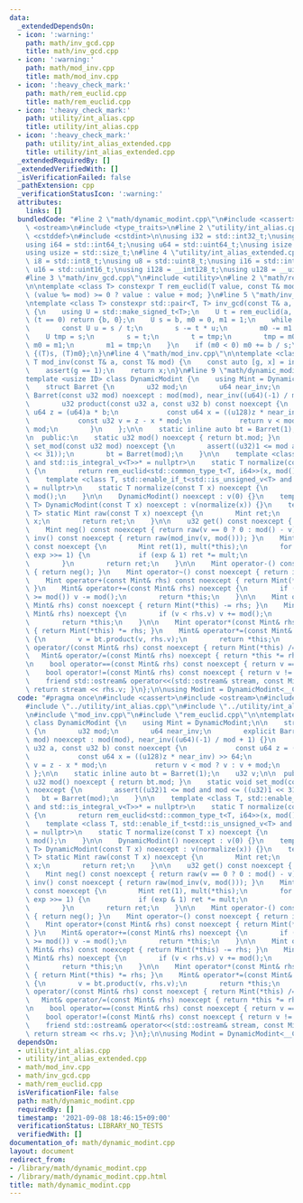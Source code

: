 ```yaml
---
data:
  _extendedDependsOn:
  - icon: ':warning:'
    path: math/inv_gcd.cpp
    title: math/inv_gcd.cpp
  - icon: ':warning:'
    path: math/mod_inv.cpp
    title: math/mod_inv.cpp
  - icon: ':heavy_check_mark:'
    path: math/rem_euclid.cpp
    title: math/rem_euclid.cpp
  - icon: ':heavy_check_mark:'
    path: utility/int_alias.cpp
    title: utility/int_alias.cpp
  - icon: ':heavy_check_mark:'
    path: utility/int_alias_extended.cpp
    title: utility/int_alias_extended.cpp
  _extendedRequiredBy: []
  _extendedVerifiedWith: []
  _isVerificationFailed: false
  _pathExtension: cpp
  _verificationStatusIcon: ':warning:'
  attributes:
    links: []
  bundledCode: "#line 2 \"math/dynamic_modint.cpp\"\n#include <cassert>\n#include\
    \ <ostream>\n#include <type_traits>\n#line 2 \"utility/int_alias.cpp\"\n#include\
    \ <cstddef>\n#include <cstdint>\n\nusing i32 = std::int32_t;\nusing u32 = std::uint32_t;\n\
    using i64 = std::int64_t;\nusing u64 = std::uint64_t;\nusing isize = std::ptrdiff_t;\n\
    using usize = std::size_t;\n#line 4 \"utility/int_alias_extended.cpp\"\n\nusing\
    \ i8 = std::int8_t;\nusing u8 = std::uint8_t;\nusing i16 = std::int16_t;\nusing\
    \ u16 = std::uint16_t;\nusing i128 = __int128_t;\nusing u128 = __uint128_t;\n\
    #line 3 \"math/inv_gcd.cpp\"\n#include <utility>\n#line 2 \"math/rem_euclid.cpp\"\
    \n\ntemplate <class T> constexpr T rem_euclid(T value, const T& mod) { return\
    \ (value %= mod) >= 0 ? value : value + mod; }\n#line 5 \"math/inv_gcd.cpp\"\n\
    \ntemplate <class T> constexpr std::pair<T, T> inv_gcd(const T& a, const T& b)\
    \ {\n    using U = std::make_signed_t<T>;\n    U t = rem_euclid(a, b);\n    if\
    \ (t == 0) return {b, 0};\n    U s = b, m0 = 0, m1 = 1;\n    while (t != 0) {\n\
    \        const U u = s / t;\n        s -= t * u;\n        m0 -= m1 * u;\n    \
    \    U tmp = s;\n        s = t;\n        t = tmp;\n        tmp = m0;\n       \
    \ m0 = m1;\n        m1 = tmp;\n    }\n    if (m0 < 0) m0 += b / s;\n    return\
    \ {(T)s, (T)m0};\n}\n#line 4 \"math/mod_inv.cpp\"\n\ntemplate <class T> constexpr\
    \ T mod_inv(const T& a, const T& mod) {\n    const auto [g, x] = inv_gcd(a, mod);\n\
    \    assert(g == 1);\n    return x;\n}\n#line 9 \"math/dynamic_modint.cpp\"\n\n\
    template <usize ID> class DynamicModint {\n    using Mint = DynamicModint;\n\n\
    \    struct Barret {\n        u32 mod;\n        u64 near_inv;\n        explicit\
    \ Barret(const u32 mod) noexcept : mod(mod), near_inv((u64)(-1) / mod + 1) {}\n\
    \        u32 product(const u32 a, const u32 b) const noexcept {\n            const\
    \ u64 z = (u64)a * b;\n            const u64 x = ((u128)z * near_inv) >> 64;\n\
    \            const u32 v = z - x * mod;\n            return v < mod ? v : v +\
    \ mod;\n        }\n    };\n\n    static inline auto bt = Barret(1);\n    u32 v;\n\
    \n  public:\n    static u32 mod() noexcept { return bt.mod; }\n    static void\
    \ set_mod(const u32 mod) noexcept {\n        assert((u32)1 <= mod and mod <= ((u32)1\
    \ << 31));\n        bt = Barret(mod);\n    }\n\n    template <class T, std::enable_if_t<std::is_signed_v<T>\
    \ and std::is_integral_v<T>>* = nullptr>\n    static T normalize(const T x) noexcept\
    \ {\n        return rem_euclid<std::common_type_t<T, i64>>(x, mod());\n    }\n\
    \    template <class T, std::enable_if_t<std::is_unsigned_v<T> and std::is_integral_v<T>>*\
    \ = nullptr>\n    static T normalize(const T x) noexcept {\n        return x %\
    \ mod();\n    }\n\n    DynamicModint() noexcept : v(0) {}\n    template <class\
    \ T> DynamicModint(const T x) noexcept : v(normalize(x)) {}\n    template <class\
    \ T> static Mint raw(const T x) noexcept {\n        Mint ret;\n        ret.v =\
    \ x;\n        return ret;\n    }\n\n    u32 get() const noexcept { return v; }\n\
    \    Mint neg() const noexcept { return raw(v == 0 ? 0 : mod() - v); }\n    Mint\
    \ inv() const noexcept { return raw(mod_inv(v, mod())); }\n    Mint pow(u64 exp)\
    \ const noexcept {\n        Mint ret(1), mult(*this);\n        for (; exp > 0;\
    \ exp >>= 1) {\n            if (exp & 1) ret *= mult;\n            mult *= mult;\n\
    \        }\n        return ret;\n    }\n\n    Mint operator-() const noexcept\
    \ { return neg(); }\n    Mint operator~() const noexcept { return inv(); }\n\n\
    \    Mint operator+(const Mint& rhs) const noexcept { return Mint(*this) += rhs;\
    \ }\n    Mint& operator+=(const Mint& rhs) noexcept {\n        if ((v += rhs.v)\
    \ >= mod()) v -= mod();\n        return *this;\n    }\n\n    Mint operator-(const\
    \ Mint& rhs) const noexcept { return Mint(*this) -= rhs; }\n    Mint& operator-=(const\
    \ Mint& rhs) noexcept {\n        if (v < rhs.v) v += mod();\n        v -= rhs.v;\n\
    \        return *this;\n    }\n\n    Mint operator*(const Mint& rhs) const noexcept\
    \ { return Mint(*this) *= rhs; }\n    Mint& operator*=(const Mint& rhs) noexcept\
    \ {\n        v = bt.product(v, rhs.v);\n        return *this;\n    }\n\n    Mint\
    \ operator/(const Mint& rhs) const noexcept { return Mint(*this) /= rhs; }\n \
    \   Mint& operator/=(const Mint& rhs) noexcept { return *this *= rhs.inv(); }\n\
    \n    bool operator==(const Mint& rhs) const noexcept { return v == rhs.v; }\n\
    \    bool operator!=(const Mint& rhs) const noexcept { return v != rhs.v; }\n\
    \    friend std::ostream& operator<<(std::ostream& stream, const Mint& rhs) {\
    \ return stream << rhs.v; }\n};\n\nusing Modint = DynamicModint<__COUNTER__>;\n"
  code: "#pragma once\n#include <cassert>\n#include <ostream>\n#include <type_traits>\n\
    #include \"../utility/int_alias.cpp\"\n#include \"../utility/int_alias_extended.cpp\"\
    \n#include \"mod_inv.cpp\"\n#include \"rem_euclid.cpp\"\n\ntemplate <usize ID>\
    \ class DynamicModint {\n    using Mint = DynamicModint;\n\n    struct Barret\
    \ {\n        u32 mod;\n        u64 near_inv;\n        explicit Barret(const u32\
    \ mod) noexcept : mod(mod), near_inv((u64)(-1) / mod + 1) {}\n        u32 product(const\
    \ u32 a, const u32 b) const noexcept {\n            const u64 z = (u64)a * b;\n\
    \            const u64 x = ((u128)z * near_inv) >> 64;\n            const u32\
    \ v = z - x * mod;\n            return v < mod ? v : v + mod;\n        }\n   \
    \ };\n\n    static inline auto bt = Barret(1);\n    u32 v;\n\n  public:\n    static\
    \ u32 mod() noexcept { return bt.mod; }\n    static void set_mod(const u32 mod)\
    \ noexcept {\n        assert((u32)1 <= mod and mod <= ((u32)1 << 31));\n     \
    \   bt = Barret(mod);\n    }\n\n    template <class T, std::enable_if_t<std::is_signed_v<T>\
    \ and std::is_integral_v<T>>* = nullptr>\n    static T normalize(const T x) noexcept\
    \ {\n        return rem_euclid<std::common_type_t<T, i64>>(x, mod());\n    }\n\
    \    template <class T, std::enable_if_t<std::is_unsigned_v<T> and std::is_integral_v<T>>*\
    \ = nullptr>\n    static T normalize(const T x) noexcept {\n        return x %\
    \ mod();\n    }\n\n    DynamicModint() noexcept : v(0) {}\n    template <class\
    \ T> DynamicModint(const T x) noexcept : v(normalize(x)) {}\n    template <class\
    \ T> static Mint raw(const T x) noexcept {\n        Mint ret;\n        ret.v =\
    \ x;\n        return ret;\n    }\n\n    u32 get() const noexcept { return v; }\n\
    \    Mint neg() const noexcept { return raw(v == 0 ? 0 : mod() - v); }\n    Mint\
    \ inv() const noexcept { return raw(mod_inv(v, mod())); }\n    Mint pow(u64 exp)\
    \ const noexcept {\n        Mint ret(1), mult(*this);\n        for (; exp > 0;\
    \ exp >>= 1) {\n            if (exp & 1) ret *= mult;\n            mult *= mult;\n\
    \        }\n        return ret;\n    }\n\n    Mint operator-() const noexcept\
    \ { return neg(); }\n    Mint operator~() const noexcept { return inv(); }\n\n\
    \    Mint operator+(const Mint& rhs) const noexcept { return Mint(*this) += rhs;\
    \ }\n    Mint& operator+=(const Mint& rhs) noexcept {\n        if ((v += rhs.v)\
    \ >= mod()) v -= mod();\n        return *this;\n    }\n\n    Mint operator-(const\
    \ Mint& rhs) const noexcept { return Mint(*this) -= rhs; }\n    Mint& operator-=(const\
    \ Mint& rhs) noexcept {\n        if (v < rhs.v) v += mod();\n        v -= rhs.v;\n\
    \        return *this;\n    }\n\n    Mint operator*(const Mint& rhs) const noexcept\
    \ { return Mint(*this) *= rhs; }\n    Mint& operator*=(const Mint& rhs) noexcept\
    \ {\n        v = bt.product(v, rhs.v);\n        return *this;\n    }\n\n    Mint\
    \ operator/(const Mint& rhs) const noexcept { return Mint(*this) /= rhs; }\n \
    \   Mint& operator/=(const Mint& rhs) noexcept { return *this *= rhs.inv(); }\n\
    \n    bool operator==(const Mint& rhs) const noexcept { return v == rhs.v; }\n\
    \    bool operator!=(const Mint& rhs) const noexcept { return v != rhs.v; }\n\
    \    friend std::ostream& operator<<(std::ostream& stream, const Mint& rhs) {\
    \ return stream << rhs.v; }\n};\n\nusing Modint = DynamicModint<__COUNTER__>;\n"
  dependsOn:
  - utility/int_alias.cpp
  - utility/int_alias_extended.cpp
  - math/mod_inv.cpp
  - math/inv_gcd.cpp
  - math/rem_euclid.cpp
  isVerificationFile: false
  path: math/dynamic_modint.cpp
  requiredBy: []
  timestamp: '2021-09-08 18:46:15+09:00'
  verificationStatus: LIBRARY_NO_TESTS
  verifiedWith: []
documentation_of: math/dynamic_modint.cpp
layout: document
redirect_from:
- /library/math/dynamic_modint.cpp
- /library/math/dynamic_modint.cpp.html
title: math/dynamic_modint.cpp
---
```

